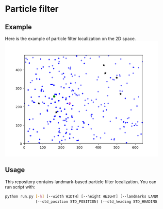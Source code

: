 # Particle filter

## Example

Here is the example of particle filter localization on the 2D space.
![til](./assets/example.gif)

## Usage

This repository contains landmark-based particle filter localization. You can run script with:

```bash
python run.py [-h] [--width WIDTH] [--height HEIGHT] [--landmarks LANDMARKS] [--particles PARTICLES]
              [--std_position STD_POSITION] [--std_heading STD_HEADING] [--steps STEPS] 
```
